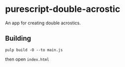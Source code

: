 # purescript-double-acrostic

An app for creating double acrostics.


## Building

    pulp build -O --to main.js

then open `index.html`
